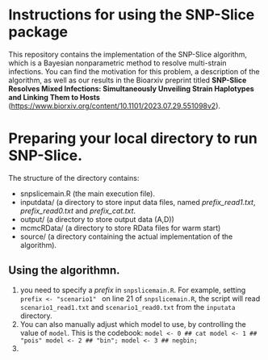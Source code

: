 # Instructions for using the SNP-Slice package

This repository contains the implementation of the SNP-Slice algorithm, which is a Bayesian nonparametric method to resolve multi-strain infections. You can find the motivation for this problem, a description of the algorithm, as well as our results in the Bioarxiv preprint titled **SNP-Slice Resolves Mixed Infections: Simultaneously Unveiling Strain Haplotypes and Linking Them to Hosts** (https://www.biorxiv.org/content/10.1101/2023.07.29.551098v2). 

# Preparing your local directory to run SNP-Slice.
The structure of the directory contains:
- snpslicemain.R (the main execution file).
- inputdata/ (a directory to store input data files, named *prefix_read1.txt*, *prefix_read0.txt* and *prefix_cat.txt*.
- output/ (a directory to store output data (A,D))
- mcmcRData/ (a directory to store RData files for warm start)
- source/ (a directory containing the actual implementation of the algorithm).

## Using the algorithmn.
1. you need to specify a _prefix_ in `snpslicemain.R`. For example, setting `prefix <- "scenario1" ` on line 21 of  `snpslicemain.R`, the script will read `scenario1_read1.txt` and `scenario1_read0.txt` from the `inputata` directory.
2. You can also manually adjust which model to use, by controlling the value of `model`.
This is the codebook:
` model <- 0 ## cat
model <- 1 ## "pois"
model <- 2 ## "bin";
model <- 3 ## negbin; `
4. 

